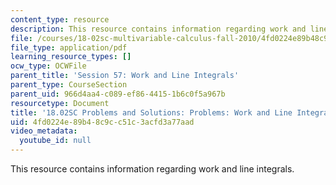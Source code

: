 ```yaml
---
content_type: resource
description: This resource contains information regarding work and line integrals.
file: /courses/18-02sc-multivariable-calculus-fall-2010/4fd0224e89b48c9cc51c3acfd3a77aad_MIT18_02SC_pb_57_comb.pdf
file_type: application/pdf
learning_resource_types: []
ocw_type: OCWFile
parent_title: 'Session 57: Work and Line Integrals'
parent_type: CourseSection
parent_uid: 966d4aa4-c089-ef86-4415-1b6c0f5a967b
resourcetype: Document
title: '18.02SC Problems and Solutions: Problems: Work and Line Integrals'
uid: 4fd0224e-89b4-8c9c-c51c-3acfd3a77aad
video_metadata:
  youtube_id: null
---
```

This resource contains information regarding work and line integrals.

